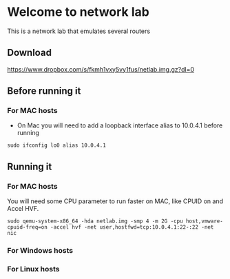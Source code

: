 # Welcome to network lab
This is a network lab that emulates several routers

## Download
https://www.dropbox.com/s/fkmh1vxy5vy1fus/netlab.img.gz?dl=0


## Before running it

### For MAC hosts
* On Mac you will need to add a loopback interface alias to 10.0.4.1 before running

`sudo ifconfig lo0 alias 10.0.4.1`

## Running it

### For MAC hosts
You will need some CPU parameter to run faster on MAC, like CPUID on and Accel HVF.

`sudo qemu-system-x86_64 -hda netlab.img -smp 4 -m 2G -cpu host,vmware-cpuid-freq=on -accel hvf -net user,hostfwd=tcp:10.0.4.1:22-:22 -net nic`

### For Windows hosts


### For Linux hosts
